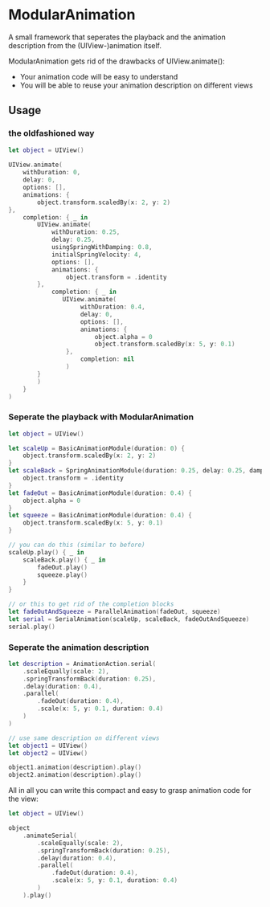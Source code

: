 # ModularAnimation
A small framework that seperates the playback and the animation description from the (UIView-)animation itself.

ModularAnimation gets rid of the drawbacks of UIView.animate():
- Your animation code will be easy to understand
- You will be able to reuse your animation description on different views

## Usage
### the oldfashioned way
```swift
let object = UIView()
    
UIView.animate(
    withDuration: 0,
    delay: 0,
    options: [],
    animations: {
        object.transform.scaledBy(x: 2, y: 2)
},
    completion: { _ in
        UIView.animate(
            withDuration: 0.25,
            delay: 0.25,
            usingSpringWithDamping: 0.8,
            initialSpringVelocity: 4,
            options: [],
            animations: {
                object.transform = .identity
        },
            completion: { _ in
               UIView.animate(
                    withDuration: 0.4,
                    delay: 0,
                    options: [],
                    animations: {
                        object.alpha = 0
                        object.transform.scaledBy(x: 5, y: 0.1)
                },
                    completion: nil
                )
        }
        )
    }
)
```

### Seperate the playback with ModularAnimation
```swift
let object = UIView()

let scaleUp = BasicAnimationModule(duration: 0) {
    object.transform.scaledBy(x: 2, y: 2)
}
let scaleBack = SpringAnimationModule(duration: 0.25, delay: 0.25, dampingRatio: 0.8, velocity: 4) {
    object.transform = .identity
}
let fadeOut = BasicAnimationModule(duration: 0.4) {
    object.alpha = 0
}
let squeeze = BasicAnimationModule(duration: 0.4) {
    object.transform.scaledBy(x: 5, y: 0.1)
}

// you can do this (similar to before)
scaleUp.play() { _ in
    scaleBack.play() { _ in
        fadeOut.play()
        squeeze.play()
    }
}

// or this to get rid of the completion blocks
let fadeOutAndSqueeze = ParallelAnimation(fadeOut, squeeze)
let serial = SerialAnimation(scaleUp, scaleBack, fadeOutAndSqueeze)
serial.play()
```

### Seperate the animation description
```swift
let description = AnimationAction.serial(
    .scaleEqually(scale: 2),
    .springTransformBack(duration: 0.25),
    .delay(duration: 0.4),
    .parallel(
        .fadeOut(duration: 0.4),
        .scale(x: 5, y: 0.1, duration: 0.4)
    )
)

// use same description on different views
let object1 = UIView()
let object2 = UIView()

object1.animation(description).play()
object2.animation(description).play()
```

All in all you can write this compact and easy to grasp animation code for the view:
```swift
let object = UIView()

object
    .animateSerial(
        .scaleEqually(scale: 2),
        .springTransformBack(duration: 0.25),
        .delay(duration: 0.4),
        .parallel(
            .fadeOut(duration: 0.4),
            .scale(x: 5, y: 0.1, duration: 0.4)
        )
    ).play()
```
